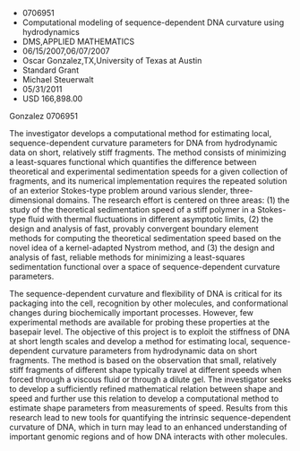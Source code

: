 
* 0706951
* Computational modeling of sequence-dependent DNA curvature using hydrodynamics
* DMS,APPLIED MATHEMATICS
* 06/15/2007,06/07/2007
* Oscar Gonzalez,TX,University of Texas at Austin
* Standard Grant
* Michael Steuerwalt
* 05/31/2011
* USD 166,898.00

Gonzalez 0706951

The investigator develops a computational method for estimating local,
sequence-dependent curvature parameters for DNA from hydrodynamic data on short,
relatively stiff fragments. The method consists of minimizing a least-squares
functional which quantifies the difference between theoretical and experimental
sedimentation speeds for a given collection of fragments, and its numerical
implementation requires the repeated solution of an exterior Stokes-type problem
around various slender, three-dimensional domains. The research effort is
centered on three areas: (1) the study of the theoretical sedimentation speed of
a stiff polymer in a Stokes-type fluid with thermal fluctuations in different
asymptotic limits, (2) the design and analysis of fast, provably convergent
boundary element methods for computing the theoretical sedimentation speed based
on the novel idea of a kernel-adapted Nystrom method, and (3) the design and
analysis of fast, reliable methods for minimizing a least-squares sedimentation
functional over a space of sequence-dependent curvature parameters.

The sequence-dependent curvature and flexibility of DNA is critical for its
packaging into the cell, recognition by other molecules, and conformational
changes during biochemically important processes. However, few experimental
methods are available for probing these properties at the basepair level. The
objective of this project is to exploit the stiffness of DNA at short length
scales and develop a method for estimating local, sequence-dependent curvature
parameters from hydrodynamic data on short fragments. The method is based on the
observation that small, relatively stiff fragments of different shape typically
travel at different speeds when forced through a viscous fluid or through a
dilute gel. The investigator seeks to develop a sufficiently refined
mathematical relation between shape and speed and further use this relation to
develop a computational method to estimate shape parameters from measurements of
speed. Results from this research lead to new tools for quantifying the
intrinsic sequence-dependent curvature of DNA, which in turn may lead to an
enhanced understanding of important genomic regions and of how DNA interacts
with other molecules.
